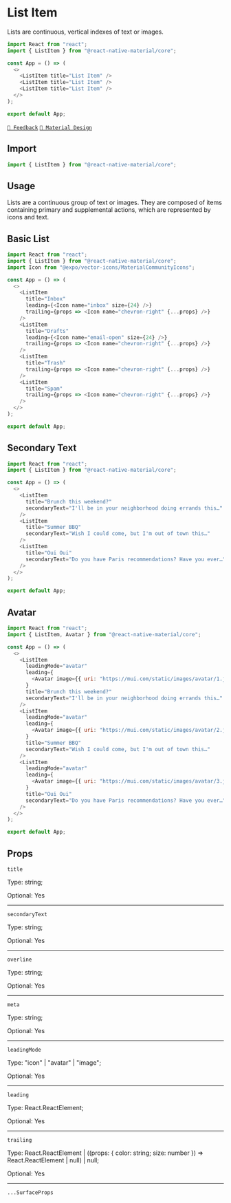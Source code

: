 # List Item

Lists are continuous, vertical indexes of text or images.

```js with-preview
import React from "react";
import { ListItem } from "@react-native-material/core";

const App = () => (
  <>
    <ListItem title="List Item" />
    <ListItem title="List Item" />
    <ListItem title="List Item" />
  </>
);

export default App;
```

[`💬 Feedback`](https://github.com/yamankatby/react-native-material/labels/component%3A%20ListItem)
[`🎨 Material Design`](https://material.io/components/lists)

## Import

```js
import { ListItem } from "@react-native-material/core";
```

## Usage

Lists are a continuous group of text or images. They are composed of items containing primary and supplemental actions,
which are represented by icons and text.

## Basic List

```js with-preview
import React from "react";
import { ListItem } from "@react-native-material/core";
import Icon from "@expo/vector-icons/MaterialCommunityIcons";

const App = () => (
  <>
    <ListItem
      title="Inbox"
      leading={<Icon name="inbox" size={24} />}
      trailing={props => <Icon name="chevron-right" {...props} />}
    />
    <ListItem
      title="Drafts"
      leading={<Icon name="email-open" size={24} />}
      trailing={props => <Icon name="chevron-right" {...props} />}
    />
    <ListItem
      title="Trash"
      trailing={props => <Icon name="chevron-right" {...props} />}
    />
    <ListItem
      title="Spam"
      trailing={props => <Icon name="chevron-right" {...props} />}
    />
  </>
);

export default App;
```

## Secondary Text

```js with-preview
import React from "react";
import { ListItem } from "@react-native-material/core";

const App = () => (
  <>
    <ListItem
      title="Brunch this weekend?"
      secondaryText="I'll be in your neighborhood doing errands this…"
    />
    <ListItem
      title="Summer BBQ"
      secondaryText="Wish I could come, but I'm out of town this…"
    />
    <ListItem
      title="Oui Oui"
      secondaryText="Do you have Paris recommendations? Have you ever…"
    />
  </>
);

export default App;
```

## Avatar

```js with-preview
import React from "react";
import { ListItem, Avatar } from "@react-native-material/core";

const App = () => (
  <>
    <ListItem
      leadingMode="avatar"
      leading={
        <Avatar image={{ uri: "https://mui.com/static/images/avatar/1.jpg" }} />
      }
      title="Brunch this weekend?"
      secondaryText="I'll be in your neighborhood doing errands this…"
    />
    <ListItem
      leadingMode="avatar"
      leading={
        <Avatar image={{ uri: "https://mui.com/static/images/avatar/2.jpg" }} />
      }
      title="Summer BBQ"
      secondaryText="Wish I could come, but I'm out of town this…"
    />
    <ListItem
      leadingMode="avatar"
      leading={
        <Avatar image={{ uri: "https://mui.com/static/images/avatar/3.jpg" }} />
      }
      title="Oui Oui"
      secondaryText="Do you have Paris recommendations? Have you ever…"
    />
  </>
);

export default App;
```

## Props

`title`

Type: string;

Optional: Yes

---

`secondaryText`

Type: string;

Optional: Yes

---

`overline`

Type: string;

Optional: Yes

---

`meta`

Type: string;

Optional: Yes

---

`leadingMode`

Type: "icon" | "avatar" | "image";

Optional: Yes

---

`leading`

Type: React.ReactElement;

Optional: Yes

---

`trailing`

Type: React.ReactElement | ((props: { color: string; size: number }) =\> React.ReactElement | null) | null;

Optional: Yes

---

`...SurfaceProps`
